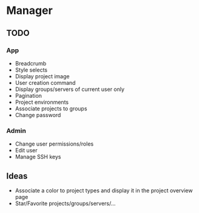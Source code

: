 # Manager

## TODO

### App
- Breadcrumb
- Style selects
- Display project image
- User creation command
- Display groups/servers of current user only
- Pagination
- Project environments
- Associate projects to groups
- Change password

### Admin
- Change user permissions/roles
- Edit user
- Manage SSH keys

## Ideas
- Associate a color to project types and display it in the project overview page
- Star/Favorite projects/groups/servers/...
